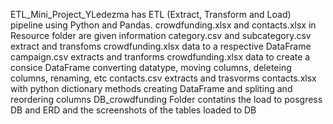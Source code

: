ETL_Mini_Project_YLedezma has ETL (Extract, Transform and Load) pipeline using Python and Pandas. 
crowdfunding.xlsx and contacts.xlsx in Resource folder are given information
category.csv and subcategory.csv extract and transfoms crowdfunding.xlsx data to a respective DataFrame 
campaign.csv extracts and tranforms crowdfunding.xlsx data to create a consice DataFrame converting datatype, moving columns, deleteing columns, renaming, etc
contacts.csv extracts and trasvorms contacts.xlsx with python dictionary methods creating DataFrame and spliting and reordering columns
DB_crowdfunding Folder contatins the load to posgress DB and ERD and the screenshots of the tables loaded to DB
